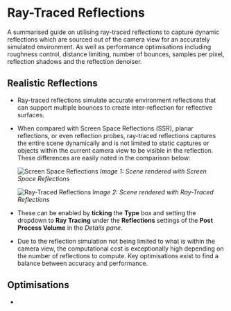 # Ray-Traced Reflections

A summarised guide on utilising ray-traced reflections to capture dynamic reflections which are sourced out of the camera view for an accurately simulated environment. As well as performance optimisations including roughness control, distance limiting, number of bounces, samples per pixel, reflection shadows and the reflection denoiser.

## Realistic Reflections
* Ray-traced reflections simulate accurate environment reflections that can support multiple bounces to create inter-reflection for reflective surfaces. 
  
* When compared with Screen Space Reflections (SSR), planar reflections, or even reflection probes, ray-traced reflections captures the entire scene dynamically and is not limited to static captures or objects within the current camera view to be visible in the reflection. These differences are easily noted in the comparison below:

    ![Screen Space Reflections](https://docs.unrealengine.com/Images/Engine/Rendering/RayTracing/RT_Reflections_Disabled.jpg)
    *Image 1: Scene rendered with Screen Space Reflections*

    ![Ray-Traced Reflections](https://docs.unrealengine.com/Images/Engine/Rendering/RayTracing/RT_Reflections_Enabled-1.jpg)
    *Image 2: Scene rendered with Ray-Traced Reflections*
  
* These can be enabled by **ticking** the **Type** box and setting the dropdown to **Ray Tracing** under the **Reflections** settings of the **Post Process Volume** in the *Details pane*.
  
* Due to the reflection simulation not being limited to what is within the camera view, the computational cost is exceptionally high depending on the number of reflections to compute. Key optimisations exist to find a balance between accuracy and performance.

## Optimisations
* 